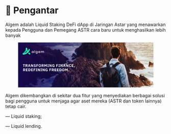 # 👋  Pengantar

Algem adalah Liquid Staking DeFi dApp di Jaringan Astar yang menawarkan kepada Pengguna dan Pemegang ASTR cara baru untuk menghasilkan lebih banyak

<figure><img src=".gitbook/assets/Twitter_Header.png" alt=""><figcaption></figcaption></figure>

Algem dikembangkan di sekitar dua fitur yang menyediakan berbagai solusi bagi pengguna untuk menjaga agar aset mereka (ASTR dan token lainnya) tetap cair.

— Liquid staking;

— Liquid lending.
